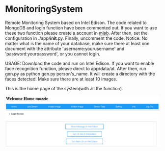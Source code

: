 # MonitoringSystem
Remote Monitoring System based on Intel Edison. The code related to MongoDB and login function have been commented out. If you want to use these two function please create a account in [mlab](https://mlab.com/). After then, set the configuration in ./app/__init__.py. Finally, uncomment the code. Notice: No matter what is the name of your database, make sure there at least one document with the attribute 'username:yourusername' and 'password:yourpassword', or you cannot login.

USAGE: Download the code and run on Intel Edison. If you want to enable face recognition function, please direct to app/data/at. After then, run gen.py as python gen.py person's_name. It will create a directory with the faces detected. Make sure there are at least 10 images. 

This is the home page of the system(with all the function).

![alt text](https://github.com/mozzielol/MonitoringSystem/blob/master/Homepage.png)
